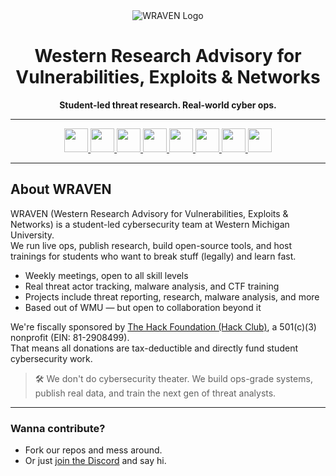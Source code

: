 <div align="center">

<picture>
  <source srcset="https://github.com/user-attachments/assets/756e2ad2-2427-4709-a41c-c05e5705c6fe" media="(prefers-color-scheme: dark)">
  <source srcset="https://github.com/user-attachments/assets/fc33aaef-ea57-482f-aba1-ec06be4e9bc6" media="(prefers-color-scheme: light)">
  <img src="https://github.com/user-attachments/assets/fc33aaef-ea57-482f-aba1-ec06be4e9bc6" alt="WRAVEN Logo">
</picture>

<h1>Western Research Advisory for Vulnerabilities, Exploits & Networks</h3>
<p><strong>Student-led threat research. Real-world cyber ops.</strong></p>

</div>

---

<div align="center">
  <a href="https://wraven.org/" target="_blank">
    <img src="https://img.shields.io/static/v1?message=Website&logo=linkedin&label=&color=767676&logoColor=white&labelColor=&style=for-the-badge" height="38" />
  </a>
  <a href="https://blog.wraven.org/" target="_blank">
    <img src="https://img.shields.io/static/v1?message=Blog&logo=hashnode&label=&color=52CFC3&logoColor=white&labelColor=&style=for-the-badge" height="38" />
  </a>
  <a href="https://public.wraven.org/" target="_blank">
    <img src="https://img.shields.io/static/v1?message=Threat Dashboard&label=&color=ff4444&labelColor=&style=for-the-badge" height="38" />
  </a>
  <a href="https://wraven.org/discord" target="_blank">
    <img src="https://img.shields.io/static/v1?message=Discord&logo=discord&label=&color=5865F2&logoColor=white&labelColor=&style=for-the-badge" height="38" />
  </a>
  <a href="https://wraven.org/donate" target="_blank">
    <img src="https://img.shields.io/static/v1?message=Donate&logo=githubsponsors&label=&color=FF3366&logoColor=white&labelColor=&style=for-the-badge" height="38" />
  </a>
  <a href="https://linktr.ee/wravenproject" target="_blank">
    <img src="https://img.shields.io/static/v1?message=Linktree&logo=twitter&label=&color=09BA00&logoColor=white&labelColor=&style=for-the-badge" height="38" />
  </a>
  <a href="https://experiencewmu.wmich.edu/organization/wraven" target="_blank">
    <img src="https://img.shields.io/static/v1?message=ExperienceWMU&logo=linkedin&label=&color=FFA200&logoColor=white&labelColor=&style=for-the-badge" height="38" />
  </a>
  <a href="https://cclub.cs.wmich.edu/" target="_blank">
    <img src="https://img.shields.io/static/v1?message=WMU Computer Club&label=&color=8B5117&labelColor=&style=for-the-badge" height="38" />
  </a>
</div>

---

## About WRAVEN

WRAVEN (Western Research Advisory for Vulnerabilities, Exploits & Networks) is a student-led cybersecurity team at Western Michigan University.  
We run live ops, publish research, build open-source tools, and host trainings for students who want to break stuff (legally) and learn fast.

- Weekly meetings, open to all skill levels  
- Real threat actor tracking, malware analysis, and CTF training  
- Projects include threat reporting, research, malware analysis, and more 
- Based out of WMU — but open to collaboration beyond it  

We're fiscally sponsored by [The Hack Foundation (Hack Club)](https://hackclub.com/bank), a 501(c)(3) nonprofit (EIN: 81-2908499).  
That means all donations are tax-deductible and directly fund student cybersecurity work.

> 🛠 We don't do cybersecurity theater. We build ops-grade systems, publish real data, and train the next gen of threat analysts.

---

### Wanna contribute?

- Fork our repos and mess around.  
- Or just [join the Discord](https://discord.wraven.org) and say hi.
